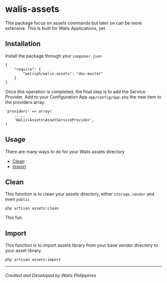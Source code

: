 # walis-assets
This package focus on assets commands but later on can be more extensive. This is built for Walis Applications, yet.

## Installation
Install the package through your `composer.json`
```
{
    "require": {
        "walisph/walis-assets": "dev-master"
    }
}
```
Once this operation is completed, the final step is to add the Service Provider. Add to your Configuration App `app/config/app.php` the new item to the providers array.
```
'providers' => array(
    .....
    'Walis\Assets\AssetServiceProvider',
)
```

## Usage
There are many ways to do for your Walis assets directory
 - [Clean](#clean)
 - [Import](#import)

## Clean
This function is to clean your assets directory, either `storage`, `vendor` and even `public`

`php artisan assets:clean`

This fun

## Import
This function is to import assets library from your base vendor directory to your asset library.

`php artisan assets:import`

* * *
###### Created and Developed by Walis Philippines
